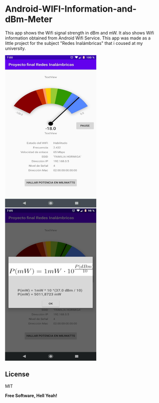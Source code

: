 # Android-WIFI-Information-and-dBm-Meter


This app shows the Wifi signal strength in dBm and mW. It also shows Wifi information obtained from Android Wifi Service.
This app was made as a little project for the subject "Redes Inalámbricas" that i coused at my university. 

<img src="images/Screenshot_20210116-070024.jpg" width="300" height="500">
<img src="images/Screenshot_20210116-070522.jpg" width="300" height="500">

License
----

MIT


**Free Software, Hell Yeah!**
